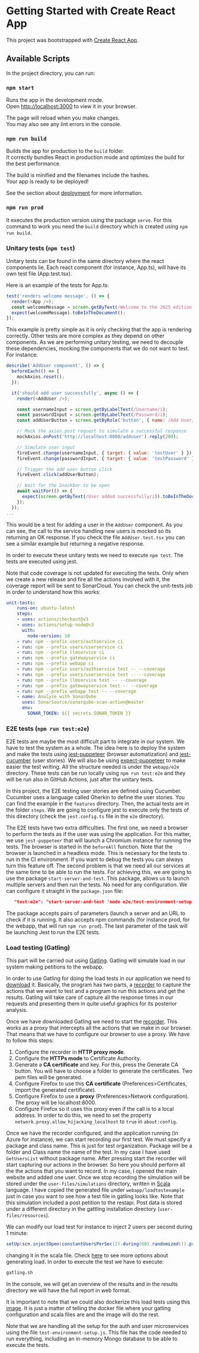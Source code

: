 # Getting Started with Create React App

This project was bootstrapped with [Create React App](https://github.com/facebook/create-react-app).

## Available Scripts

In the project directory, you can run:

### `npm start`

Runs the app in the development mode.\
Open [http://localhost:3000](http://localhost:3000) to view it in your browser.

The page will reload when you make changes.\
You may also see any lint errors in the console.

### `npm run build`

Builds the app for production to the `build` folder.\
It correctly bundles React in production mode and optimizes the build for the best performance.

The build is minified and the filenames include the hashes.\
Your app is ready to be deployed!

See the section about [deployment](https://facebook.github.io/create-react-app/docs/deployment) for more information.

### `npm run prod`
It executes the production version using the package `serve`. For this command to work you need the `build` directory which is created using `npm run build`.

### Unitary tests (`npm test`)

Unitary tests can be found in the same directory where the react components lie. Each react component (for instance, App.ts), will have its own test file (App.test.tsx).

Here is an example of the tests for App.ts:

```javascript
test('renders welcome message', () => {
  render(<App />);
  const welcomeMessage = screen.getByText(/Welcome to the 2025 edition of the Software Architecture course/i);
  expect(welcomeMessage).toBeInTheDocument();
});
```
This example is pretty simple as it is only checking that the app is rendering correctly. Other tests are more complex as they depend on other components. As we are performing unitary testing, we need to decouple these dependencies, mocking the components that we do not want to test. For instance:

```javascript
describe('AddUser component', () => {
  beforeEach(() => {
    mockAxios.reset();
  });

  it('should add user successfully', async () => {
    render(<AddUser />);

    const usernameInput = screen.getByLabelText(/Username/i);
    const passwordInput = screen.getByLabelText(/Password/i);
    const addUserButton = screen.getByRole('button', { name: /Add User/i });

    // Mock the axios.post request to simulate a successful response
    mockAxios.onPost('http://localhost:8000/adduser').reply(200);

    // Simulate user input
    fireEvent.change(usernameInput, { target: { value: 'testUser' } });
    fireEvent.change(passwordInput, { target: { value: 'testPassword' } });

    // Trigger the add user button click
    fireEvent.click(addUserButton);

    // Wait for the Snackbar to be open
    await waitFor(() => {
      expect(screen.getByText(/User added successfully/i)).toBeInTheDocument();
    });
  });
...
```
This would be a test for adding a user in the `AddUser` component. As you can see, the call to the service handling new users is mocked so its returning an OK response. If you check the file `AddUser.test.tsx` you can see a similar example but returning a negative response.

In order to execute these unitary tests we need to execute `npm test`. The tests are executed using jest. 

Note that code coverage is not updated for executing the tests. Only when we create a new release and fire all the actions involved with it, the coverage report will be sent to SonarCloud. You can check the unit-tests job in order to understand how this works:

```yml
unit-tests:
    runs-on: ubuntu-latest
    steps:
    - uses: actions/checkout@v3
    - uses: actions/setup-node@v3
      with:
        node-version: 18
    - run: npm --prefix users/authservice ci
    - run: npm --prefix users/userservice ci
    - run: npm --prefix llmservice ci
    - run: npm --prefix gatewayservice ci
    - run: npm --prefix webapp ci
    - run: npm --prefix users/authservice test -- --coverage
    - run: npm --prefix users/userservice test -- --coverage
    - run: npm --prefix llmservice test -- --coverage
    - run: npm --prefix gatewayservice test -- --coverage
    - run: npm --prefix webapp test -- --coverage
    - name: Analyze with SonarQube
      uses: SonarSource/sonarqube-scan-action@master
      env:
        SONAR_TOKEN: ${{ secrets.SONAR_TOKEN }}
```


### E2E tests (`npm run test:e2e`)

E2E tests are maybe the most difficult part to integrate in our system. We have to test the system as a whole. The idea here is to deploy the system and make the tests using [jest-puppeteer](https://github.com/smooth-code/jest-puppeteer) (browser automatization) and [jest-cucumber](https://www.npmjs.com/package/jest-cucumber) (user stories). We will also be using [expect-puppeteer](https://www.npmjs.com/package/expect-puppeteer) to make easier the test writing. All the structure needed is under the `webapp/e2e` directory. These tests can be run locally using `npm run test:e2e` and they will be run also in GitHub Actions, just after the unitary tests. 

In this project, the E2E testing user stories are defined using Cucumber. Cucumber uses a language called Gherkin to define the user stories. You can find the example in the `features` directory. Then, the actual tests are in the folder `steps`. We are going to configure jest to execute only the tests of this directory (check the `jest.config.ts` file in the `e2e` directory). 

The E2E tests have two extra difficulties. The first one, we need a browser to perform the tests as if the user was using the application. For this matter, we use `jest-puppeteer` that will launch a Chromium instance for running the tests. The browser is started in the `beforeAll` function. Note that the browser is launched in a headless mode. This is necessary for the tests to run in the CI environment. If you want to debug the tests you can always turn this feature off. The second problem is that we need all our services at the same time to be able to run the tests. For achieving this, we are going to use the package `start-server-and-test`. This package, allows us to launch multiple servers and then run the tests. No need for any configuration. We can configure it straight in the `package.json` file:

```json
   "test:e2e": "start-server-and-test 'node e2e/test-environment-setup.js' http://localhost:8000/health prod 3000 \"cd e2e && jest\"",
```


The package accepts pairs of parameters (launch a server and an URL to check if it is running. It also accepts npm commands (for instance prod, for the webapp, that will run `npm run prod`). The last parameter of the task will be launching Jest to run the E2E tests.

### Load testing (Gatling)
This part will be carried out using [Gatling](https://gatling.io/). Gatling will simulate load in our system making petitions to the webapp.

In order to use Gatling for doing the load tests in our application we need to [download](https://docs.gatling.io/reference/install/oss/) it. Basically, the program has two parts, a [recorder](https://docs.gatling.io/tutorials/recorder/) to capture the actions that we want to test and a program to run this actions and get the results. Gatling will take care of capture all the response times in our requests and presenting them in quite useful graphics for its posterior analysis.

Once we have downloaded Gatling we need to start the [recorder](https://docs.gatling.io/tutorials/recorder/). This works as a proxy that intercepts all the actions that we make in our browser. That means that we have to configure our browser to use a proxy. We have to follow this steps:

1. Configure the recorder in **HTTP proxy mode**.
2. Configure the **HTTPs mode** to Certificate Authority.
3. Generate a **CA certificate** and key. For this, press the Generate CA button. You will have to choose a folder to generate the certificates. Two pem files will be generated.
4. Configure Firefox to use this **CA certificate** (Preferences>Certificates, import the generated certificate).
5. Configure Firefox to use a **proxy** (Preferences>Network configuration). The proxy will be localhost:8000.
6. Configure Firefox so it uses this proxy even if the call is to a local address. In order to do this, we need to set the property `network.proxy.allow_hijacking_localhost` to `true` in `about:config`. 

Once we have the recorder configured, and the application running (in Azure for instance), we can start recording our first test. We must specify a package and class name. This is just for test organization. Package will be a folder and Class name the name of the test. In my case I have used `GetUsersList` without package name. After pressing start the recorder will start capturing our actions in the browser. So here you should perform all the the actions that you want to record. In my case, I opened the main website and added one user. Once we stop recording the simulation will be stored under the `user-files/simulations` directory, written in [Scala](https://www.scala-lang.org/) language. I have copied the generated file under `webapp/loadtestexample` just in case you want to see how a test file in gatling looks like. Note that this simulation included a post petition to the restapi. Post data is stored under a different directory in the gattling installation directory (`user-files/resources`). 

We can modify our load test for instance to inject 2 users per second during 1 minute:
```scala
setUp(scn.injectOpen(constantUsersPerSec(2).during(60).randomized()).protocols(httpProtocol));
```
changing it in the scala file. Check [here](https://gatling.io/docs/gatling/reference/current/core/injection/) to see more options about generating load.
In order to execute the test we have to execute:

```bash
gatling.sh
```

In the console, we will get an overview of the results and in the results directory we will have the full report in web format.

It is important to note that we could also dockerize this load tests using this [image](https://hub.docker.com/r/denvazh/gatling). It is just a matter of telling the docker file where your gatling configuration and scala files are and the image will do the rest.

Note that we are handling all the setup for the auth and user microservices using the file `test-environment-setup.js`. This file has the code needed to run everything, including an in-memory Mongo database to be able to execute the tests.

